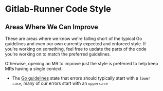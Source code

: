 # Gitlab-Runner Code Style

## Areas Where We Can Improve

These are areas where we know we're falling short of the typical Go guidelines and even our own currently expected and enforced style. If you're working on something, feel free to update the parts of the code you're working on to match the preferred guidelines.

Otherwise, opening an MR to improve just the style is preferred to help keep MRs having a single context.

* The [Go guidelines](https://github.com/golang/go/wiki/Errors) state that errors should typically start with a `lower case`, many of our errors start with an `uppercase`
